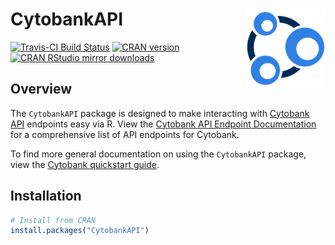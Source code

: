 
<!-- README.md is generated from README.Rmd. Please edit that file -->
CytobankAPI <img src="man/figures/logo.png" align="right" />
============================================================

[![Travis-CI Build Status](https://api.travis-ci.org/CytobankAPI/CytobankAPI.svg?branch=master)](https://travis-ci.org/CytobankAPI/CytobankAPI) [![CRAN version](http://www.r-pkg.org/badges/version/CytobankAPI)](http://www.r-pkg.org/pkg/CytobankAPI) [![CRAN RStudio mirror downloads](http://cranlogs.r-pkg.org/badges/CytobankAPI)](http://www.r-pkg.org/pkg/CytobankAPI)

Overview
--------

The `CytobankAPI` package is designed to make interacting with [Cytobank API](https://support.cytobank.org/hc/en-us/articles/206336157-Overview-of-the-Cytobank-API) endpoints easy via R. View the [Cytobank API Endpoint Documentation](https://developer.cytobank.org/api-endpoint-reference.html) for a comprehensive list of API endpoints for Cytobank.

To find more general documentation on using the `CytobankAPI` package, view the [Cytobank quickstart guide](https://cran.r-project.org/web/packages/CytobankAPI/vignettes/cytobank-quickstart.html).

Installation
------------

``` r
# Install from CRAN
install.packages("CytobankAPI")
```
